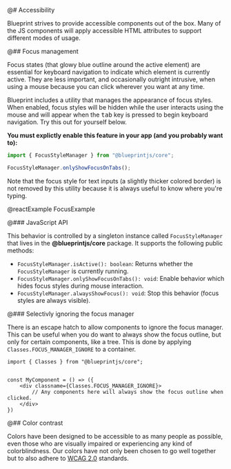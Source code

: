 @# Accessibility

Blueprint strives to provide accessible components out of the box. Many of the JS components
will apply accessible HTML attributes to support different modes of usage.

@## Focus management

Focus states (that glowy blue outline around the active element) are essential for keyboard
navigation to indicate which element is currently active. They are less important, and
occasionally outright intrusive, when using a mouse because you can click wherever you want at
any time.

Blueprint includes a utility that manages the appearance of focus styles. When enabled, focus styles
will be hidden while the user interacts using the mouse and will appear when the
<kbd>tab</kbd> key is pressed to begin keyboard navigation. Try this out for yourself
below.

**You must explictly enable this feature in your app (and you probably want to):**

```ts
import { FocusStyleManager } from "@blueprintjs/core";

FocusStyleManager.onlyShowFocusOnTabs();
```

Note that the focus style for text inputs (a slightly thicker colored border) is not removed by this
utility because it is always useful to know where you're typing.

@reactExample FocusExample

@### JavaScript API

This behavior is controlled by a singleton instance called `FocusStyleManager` that lives in the
__@blueprintjs/core__ package. It supports the following public methods:

- `FocusStyleManager.isActive(): boolean`: Returns whether the `FocusStyleManager` is currently running.
- `FocusStyleManager.onlyShowFocusOnTabs(): void`: Enable behavior which hides focus styles during mouse interaction.
- `FocusStyleManager.alwaysShowFocus(): void`: Stop this behavior (focus styles are always visible).

@### Selectivly ignoring the focus manager

There is an escape hatch to allow components to ignore the focus manager. This
can be useful when you do want to always show the focus outline, but only for certain
components, like a tree. This is done by applying `Classes.FOCUS_MANAGER_IGNORE`
to a container.

```tsx
import { Classes } from "@blueprintjs/core";


const MyComponent = () => ({
    <div classname={Classes.FOCUS_MANAGER_IGNORE}>
        // Any components here will always show the focus outline when clicked.
    </div>
})
```


@## Color contrast

Colors have been designed to be accessible to as many people as possible, even those who are
visually impaired or experiencing any kind of colorblindness. Our colors have not only been chosen
to go well together but to also adhere to [WCAG 2.0](https://www.w3.org/TR/WCAG20/) standards.

